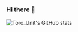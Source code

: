 ### Hi there 👋

![Toro_Unit's GitHub stats](https://github-readme-stats.vercel.app/api?username=torounit&count_private=true)
